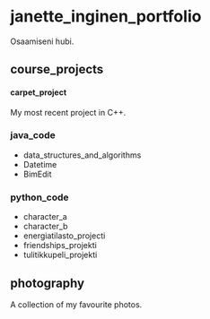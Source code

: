 # janette_inginen_portfolio
Osaamiseni hubi.

## course_projects
#### carpet_project
My most recent project in C++.

### java_code
* data_structures_and_algorithms
* Datetime
* BimEdit


### python_code
* character_a
* character_b
* energiatilasto_projecti
* friendships_projekti
* tulitikkupeli_projekti


## photography
A collection of my favourite photos.
